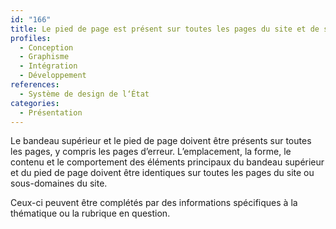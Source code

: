 ```yaml
---
id: "166"
title: Le pied de page est présent sur toutes les pages du site et de ses sous-domaines, y compris les pages d'erreur, de manière cohérente dans son contenu, sa présentation et son comportement.
profiles:
  - Conception
  - Graphisme
  - Intégration
  - Développement
references:
  - Système de design de l‘État
categories:
  - Présentation
---
```


Le bandeau supérieur et le pied de page doivent être présents sur toutes les pages, y compris les pages d’erreur. L’emplacement, la forme, le contenu et le comportement des éléments principaux du bandeau supérieur et du pied de page doivent être identiques sur toutes les pages du site ou sous-domaines du site.

Ceux-ci peuvent être complétés par des informations spécifiques à la thématique ou la rubrique en question.


